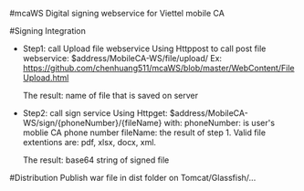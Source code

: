 #mcaWS
Digital signing webservice for Viettel mobile CA


#Signing Integration

* Step1: call Upload file webservice
  Using Httppost to call post file webservice: $address/MobileCA-WS/file/upload/
  Ex: https://github.com/chenhuang511/mcaWS/blob/master/WebContent/FileUpload.html
  
  The result: name of file that is saved on server

* Step2: call sign service
  Using Httpget: $address/MobileCA-WS/sign/{phoneNumber}/{fileName}
  with:
    phoneNumber: is user's moblie CA phone number
    fileName: the result of step 1. Valid file extentions are: pdf, xlsx, docx, xml.
  
  The result: base64 string of signed file

#Distribution
Publish war file in dist folder on Tomcat/Glassfish/...
